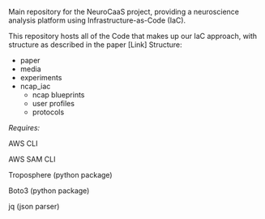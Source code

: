 Main repository for the NeuroCaaS project, providing a neuroscience analysis platform using Infrastructure-as-Code (IaC).

This repository hosts all of the Code that makes up our IaC approach, with structure as described in the paper [Link]
Structure: 
* paper
* media
* experiments
* ncap\_iac
    * ncap blueprints
    * user profiles
    * protocols 

 



*Requires:*

AWS CLI

AWS SAM CLI

Troposphere (python package)

Boto3 (python package)

jq (json parser)
